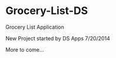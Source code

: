 Grocery-List-DS
===============

Grocery List Application

New Project started by DS Apps 7/20/2014

More to come...
